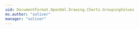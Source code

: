 ```yaml
---
uid: DocumentFormat.OpenXml.Drawing.Charts.GroupingValues
ms.author: "soliver"
manager: "soliver"
---
```

